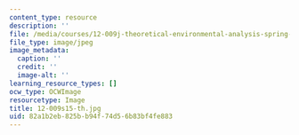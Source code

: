 ```yaml
---
content_type: resource
description: ''
file: /media/courses/12-009j-theoretical-environmental-analysis-spring-2015/82a1b2eb825bb94f74d56b83bf4fe883_12-009s15-th.jpg
file_type: image/jpeg
image_metadata:
  caption: ''
  credit: ''
  image-alt: ''
learning_resource_types: []
ocw_type: OCWImage
resourcetype: Image
title: 12-009s15-th.jpg
uid: 82a1b2eb-825b-b94f-74d5-6b83bf4fe883
---
```

